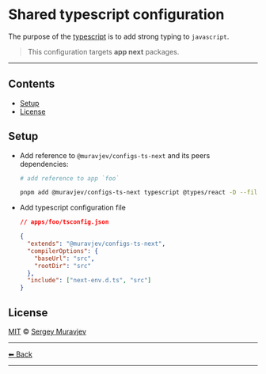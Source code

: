 # Shared typescript configuration

The purpose of the [typescript](https://www.typescriptlang.org/) is to add strong typing to `javascript`.

> This configuration targets **app next** packages.

---

## Contents

- [Setup](#setup)
- [License](#license)

## Setup

- Add reference to `@muravjev/configs-ts-next` and its peers dependencies:

  ```sh
  # add reference to app `foo`

  pnpm add @muravjev/configs-ts-next typescript @types/react -D --filter foo
  ```

- Add typescript configuration file

  ```json
  // apps/foo/tsconfig.json

  {
    "extends": "@muravjev/configs-ts-next",
    "compilerOptions": {
      "baseUrl": "src",
      "rootDir": "src"
    },
    "include": ["next-env.d.ts", "src"]
  }
  ```

## License

[MIT](LICENSE) © [Sergey Muravjev](https://github.com/muravjev)

---

[⬅ Back](../../README.md)

---

